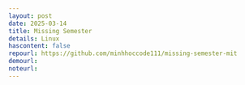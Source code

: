```yaml
---
layout: post
date: 2025-03-14
title: Missing Semester
details: Linux
hascontent: false
repourl: https://github.com/minhhoccode111/missing-semester-mit
demourl:
noteurl:
---
```


